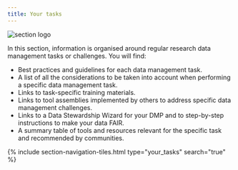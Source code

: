 ```yaml
---
title: Your tasks
---
```


<img class="section-image ms-4 mb-4" src="{{ '/assets/img/tasks.svg' | relative_url }}" alt="section logo" >

In this section, information is organised around regular research data management tasks or challenges. You will find:
- Best practices and guidelines for each data management task.
- A list of all the considerations to be taken into account when performing a specific data management task.
- Links to task-specific training materials.
- Links to tool assemblies implemented by others to address specific data management challenges.
- Links to a Data Stewardship Wizard for your DMP and to step-by-step instructions to make your data FAIR.
- A summary table of tools and resources relevant for the specific task and recommended by communities.


{% include section-navigation-tiles.html type="your_tasks" search="true" %}
